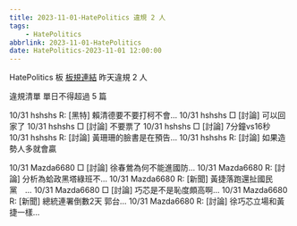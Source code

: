 ```yaml
---
title: 2023-11-01-HatePolitics 違規 2 人
tags:
    - HatePolitics
abbrlink: 2023-11-01-HatePolitics
date: HatePolitics-2023-11-01 12:00:00
---
```

HatePolitics 板 [板規連結](https://www.ptt.cc/bbs/HatePolitics/M.1617115262.A.D60.html)
昨天違規 2 人
<!-- more -->

違規清單
單日不得超過 5 篇

10/31 hshshs R: [黑特] 賴清德要不要打柯不會…
10/31 hshshs □ [討論] 可以回家了
10/31 hshshs □ [討論] 不要票了
10/31 hshshs □ [討論] 7分鐘vs16秒
10/31 hshshs R: [討論] 黃珊珊的臉書是在預告…
10/31 hshshs R: [討論] 如果造勢人多就會贏

10/31 Mazda6680 □ [討論] 徐春鶯為何不能進國防…
10/31 Mazda6680 R: [討論] 分析為蛤政黑塔綠班不…
10/31 Mazda6680 R: [新聞] 黃捷落跑還扯國民黨　…
10/31 Mazda6680 □ [討論] 巧芯是不是恥度頗高啊…
10/31 Mazda6680 R: [新聞] 總統連署倒數2天 郭台…
10/31 Mazda6680 R: [討論] 徐巧芯立場和黃捷一樣…